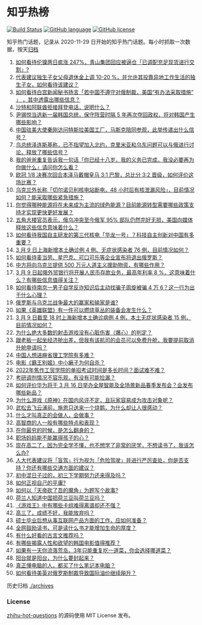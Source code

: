 # 知乎热榜
[![Build Status](https://github.com/ToWeLong/zhihu-hot-questions/workflows/CI/badge.svg)](https://github.com/ToWeLong/zhihu-hot-questions/actions)
[![GitHub language](https://img.shields.io/badge/language-golang-orange.svg)](https://golang.org/)
[![GitHub license](https://img.shields.io/github/license/ToWeLong/zhihu-hot-questions)](https://github.com/ToWeLong/zhihu-hot-questions/blob/main/LICENSE)

知乎热门话题，记录从 2020-11-29 日开始的知乎热门话题。每小时抓取一次数据，按天[归档](./archives)

<!-- BEGIN -->

1. [如何看待伦镍两日疯涨 247%，青山集团回应被逼仓「已调配充足现货进行交割」?](https://www.zhihu.com/question/520745672)
1. [代表建议独生子女父母退休金上调 10-20 %，并允许其投靠异地工作生活的独生子女，如何看待该建议？](https://www.zhihu.com/question/520909285)
1. [如何看待白宫新闻秘书扬言「若中国不遵守对俄制裁，美国“有办法采取措施” 」 ，其中透露出哪些信息？](https://www.zhihu.com/question/520742048)
1. [沙特和阿联酋拒接拜登电话，说明什么？](https://www.zhihu.com/question/520941140)
1. [尹锡悦当选新一届韩国总统，保守阵营时隔 5 年再次夺回政权，将对韩国产生哪些影响？](https://www.zhihu.com/question/521064088)
1. [中国驻美大使秦刚访问特斯拉美国工厂，马斯克陪同参观，此举传递出什么信号？](https://www.zhihu.com/question/520515951)
1. [乌总统泽连斯基称，已不指望加入北约，克里米亚和乌东问题可以与俄进行讨论，释放了哪些信号？](https://www.zhihu.com/question/520812893)
1. [我的爸爸重复告诉我一句话「你已经十八岁，我的义务已完成，我没必要再为你做什么」请问你怎么看？](https://www.zhihu.com/question/418878039)
1. [欧冠 1/8 决赛次回合本泽马戴帽皇马 3:1 巴黎，总比分 3:2 晋级，如何评价这场比赛？](https://www.zhihu.com/question/521059320)
1. [乌克兰外长称「切尔诺贝利核电站断电，48 小时后有核泄漏风险」，目前情况如何？能采取哪些紧急措施？](https://www.zhihu.com/question/520996567)
1. [你觉得哪种能源将在未来成为主流的绿色能源？目前能源转型需要哪些政策支持才实现更快更好发展？](https://www.zhihu.com/question/520383009)
1. [五角大楼官员表示，俄乌冲突至今俄军 95% 部队仍然完好无损，美国向媒体释放这些信息意味着什么？](https://www.zhihu.com/question/520932801)
1. [如何看待我国自主研发的第三代核电「华龙一号」？科技自主创新对中国有多重要？](https://www.zhihu.com/question/519851104)
1. [3 月 9 日上海新增本土确诊例 4 例、无症状感染者 76 例，目前情况如何？](https://www.zhihu.com/question/520970519)
1. [如何看待麦当劳、星巴克、可口可乐等企业宣布将退出俄罗斯？](https://www.zhihu.com/question/520907063)
1. [中方将向乌克兰提供 500 万元人道主义援助物资，有哪些作用？](https://www.zhihu.com/question/520948873)
1. [3 月 9 日起俄外贸银行将开展人民币存款业务，最高年利率 8 %，这意味着什么？有哪些信息值得关注？](https://www.zhihu.com/question/520939739)
1. [如何看待南京一男子自学反诈知识后主动找骗子周旋被骗 4 万 6？这一行为出于什么心理？](https://www.zhihu.com/question/520801777)
1. [俄罗斯与乌克兰战争最大的赢家和输家是谁?](https://www.zhihu.com/question/520488954)
1. [如果《英雄联盟》有一件可以燃烧草丛的装备会发生什么？](https://www.zhihu.com/question/520147622)
1. [3 月 9 日截至 18 时上海新增本土确诊病例 4 例，本土无症状感染者 15 例，目前情况如何？](https://www.zhihu.com/question/520971358)
1. [为什么绝大多数的射击游戏没有心脏伤害（爆心）的判定？](https://www.zhihu.com/question/460567005)
1. [跟老板一起坐经济舱出差，但我有该航司的会员可以免费升舱，我要提前取消升舱申请吗？](https://www.zhihu.com/question/514680174)
1. [中国人想进麻省理工学院有多难？](https://www.zhihu.com/question/284014214)
1. [电影《霸王别姬》中小癞子为何自杀？](https://www.zhihu.com/question/21188668)
1. [2022年焦作工贸学院的单招考试时间是多长时间？面试难不难？](https://www.zhihu.com/question/521080703)
1. [考研调剂情况不容乐观，有没有可能捡漏？](https://www.zhihu.com/question/520895261)
1. [如何评价华为将于 3 月 16 日举办全屋智能及全场景新品春季发布会？会发布哪些新品？](https://www.zhihu.com/question/521074751)
1. [为什么游戏《原神》在国内风评不定，且玩家容易成为攻击对象呢？](https://www.zhihu.com/question/512834977)
1. [武松去飞云浦前，施恩只送来一个烧鹅，为什么却让人很感动？](https://www.zhihu.com/question/500799359)
1. [什么才叫真正的会做人，会做事？](https://www.zhihu.com/question/494899419)
1. [高智商的人一般有哪些特点和表现？](https://www.zhihu.com/question/21897136)
1. [在你最穷的时候，是怎么翻身的？](https://www.zhihu.com/question/403275033)
1. [职场妈妈能不能赢得孩子的心？](https://www.zhihu.com/question/520557451)
1. [现在高二了，因为完全学不懂，也不想学了非常的厌学，不想读书了，我该怎么办?](https://www.zhihu.com/question/520733448)
1. [人大代表建议将「盲驾」行为视为「危险驾驶」并进行严厉查处，你是否支持？你还有哪些交通方面的建议？](https://www.zhihu.com/question/520950759)
1. [初中混日子过的，初三下学期努力还来得及吗？](https://www.zhihu.com/question/520818243)
1. [如何正视自己的平庸?](https://www.zhihu.com/question/520496524)
1. [如何以「天帝砍了吾的魔角」为题写个故事?](https://www.zhihu.com/question/496951219)
1. [荷兰人知道中国把荷兰豆叫荷兰豆吗？](https://www.zhihu.com/question/519757219)
1. [《游戏王》中有哪些卡组难得离谱却还不强？](https://www.zhihu.com/question/520468823)
1. [高三了，成绩不好，我能放弃吗？](https://www.zhihu.com/question/521018955)
1. [硕士毕业后想从事互联网产品方面的工作，应如何准备？](https://www.zhihu.com/question/68241951)
1. [全网鼓励读书，可是读什么书才能增加生命的厚度？](https://www.zhihu.com/question/520260776)
1. [有什么好看的古言文推荐吗？](https://www.zhihu.com/question/459604323)
1. [有哪些揭露人性和欲望的韩国电影值得推荐？](https://www.zhihu.com/question/512360909)
1. [如果有一天你流落荒岛，3年只能重复吃一道菜，你会选择哪道菜？](https://www.zhihu.com/question/520541589)
1. [阳台就是阳台，为什么要封起来？](https://www.zhihu.com/question/52484120)
1. [真正懂电脑的人，都买了什么笔记本电脑？](https://www.zhihu.com/question/435831351)
1. [如何看待美英对俄罗斯制裁导致国际油价继续飚升？](https://www.zhihu.com/question/520873528)

<!-- END -->

历史归档 [./archives](./archives)


### License
[zhihu-hot-questions](https://github.com/towelong/zhihu-hot-questions) 的源码使用 MIT License 发布。
